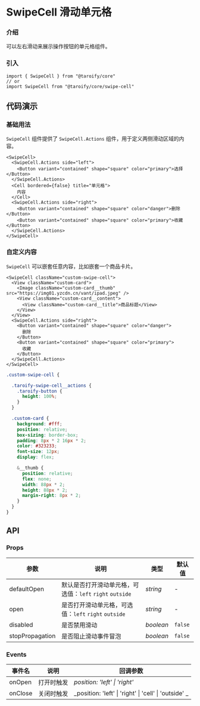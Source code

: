 # SwipeCell 滑动单元格

### 介绍

可以左右滑动来展示操作按钮的单元格组件。

### 引入

```tsx
import { SwipeCell } from "@taroify/core"
// or
import SwipeCell from "@taroify/core/swipe-cell"
```

## 代码演示

### 基础用法

`SwipeCell` 组件提供了 `SwipeCell.Actions` 组件，用于定义两侧滑动区域的内容。

```tsx
<SwipeCell>
  <SwipeCell.Actions side="left">
    <Button variant="contained" shape="square" color="primary">选择</Button>
  </SwipeCell.Actions>
  <Cell bordered={false} title="单元格">
    内容
  </Cell>
  <SwipeCell.Actions side="right">
    <Button variant="contained" shape="square" color="danger">删除</Button>
    <Button variant="contained" shape="square" color="primary">收藏</Button>
  </SwipeCell.Actions>
</SwipeCell>
```

### 自定义内容

`SwipeCell` 可以嵌套任意内容，比如嵌套一个商品卡片。

```tsx
<SwipeCell className="custom-swipe-cell">
  <View className="custom-card">
    <Image className="custom-card__thumb" src="https://img01.yzcdn.cn/vant/ipad.jpeg" />
    <View className="custom-card__content">
      <View className="custom-card__title">商品标题</View>
    </View>
  </View>
  <SwipeCell.Actions side="right">
    <Button variant="contained" shape="square" color="danger">
      删除
    </Button>
    <Button variant="contained" shape="square" color="primary">
      收藏
    </Button>
  </SwipeCell.Actions>
</SwipeCell>
```

```scss
.custom-swipe-cell {

  .taroify-swipe-cell__actions {
    .taroify-button {
      height: 100%;
    }
  }

  .custom-card {
    background: #fff;
    position: relative;
    box-sizing: border-box;
    padding: 8px * 2 16px * 2;
    color: #323233;
    font-size: 12px;
    display: flex;

    &__thumb {
      position: relative;
      flex: none;
      width: 88px * 2;
      height: 88px * 2;
      margin-right: 8px * 2;
    }
  }
}

```

## API

### Props

| 参数 | 说明 | 类型 | 默认值 |
| --- | --- | --- | --- |
| defaultOpen | 默认是否打开滑动单元格，可选值：`left` `right` `outside`  | _string_ | - |
| open | 是否打开滑动单元格，可选值：`left` `right` `outside`  | _string_ | - |
| disabled | 是否禁用滑动 | _boolean_ | `false` |
| stopPropagation | 是否阻止滑动事件冒泡 | _boolean_ | `false` |

### Events

| 事件名 | 说明 | 回调参数 |
| --- | --- | --- |
| onOpen | 打开时触发 | _position: 'left' \| 'right'_ |
| onClose | 关闭时触发 | _position: 'left' \| 'right' \| 'cell' \| 'outside' _ |
